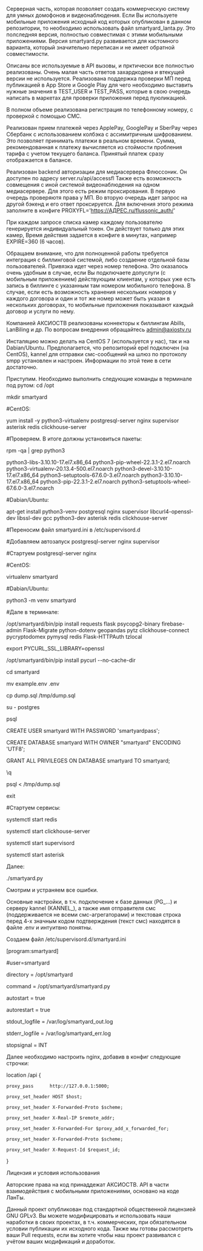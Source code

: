Серверная часть, которая позволяет создать коммерческую систему для умных домофонов и видеонаблюдения. Если Вы используете мобильные приложения исходный код которых опубликован в данном репозитории, то необходимо использовать файл smartyard_lanta.py. Это полследняя версия, полностью совместимая с этими мобильными приложениями. Версия smartyard.py развивается для кастомного варианта, который значительно переписан и не имеет обратной совместимости.

Описаны все используемые в API вызовы, и прктически все полностью реализованы. Очень малая часть ответов захардкодена и втекущей версии не используется. 
Реализована поддержка проверки МП перед публикацией в App Store и Google Play для чего необходимо выставить нужные значения в TEST_USER и TEST_PASS, которые в свою очередь написать в маркетах для проверки приложения перед пуюликацией. 

В полном объеме реализована регистрация по телефонному номеру, с проверкой с помощью СМС.

Реализован прием платежей через ApplePay, GooglePay и SberPay через Сбербанк с использованием колбэка с ассимитричным шифрованием. Это позволяет принимать платежи в реальном времени. Сумма, рекомендованная к платежу вычисляется из стоймости пробления тарифа с учетом текущего баланса. Принятый платеж сразу отображается в балансе. 

Реализован backend авторизации для медиасервера Флюссоник. Он доступен по адресу server.ru/api/accessfl Также есть возможность совмещения с иной системой видеонаблюдения на одном медиасервере. Для этого есть режим проксирования. В первую очередь проверяютя права у МП. Во вторую очередь идет запрос на другой бэкенд и его ответ проксируется. Для включения этого режима заполните в конфиге PROXYFL='https://АДРЕС.ru/flussonic_auth/'

При каждом запросе списка камер каждому пользователю генерируется индивидуальный токен. Он действует только для этих камер, Время действия задается в конфиге в минутах, например EXPIRE=360 (6 часов).

Обращаем внимание, что для полноценной работы требуется интеграция с биллинговой системой, либо создаение отдельной базы пользователей. Привязка идет через номер телефона. Это оказалось очень удобным в случае, если Вы подключаете допуслуги (с мобильным приложением) действующим клиентам, у которых уже есть запись в биллинге с указанным там номером мобильного телефона. В случае, если есть возможность хранения нескольких номеров у каждого договора и один и тот же номер может быть указан в нескольких договорах, то мобильные приложения показывают каждый договор и услуги по нему.

Компанией АКСИОСТВ реализованы коннекторы к биллингам Abills, LanBiling и др. По вопросам внедрения обращайтесь admin@axiostv.ru

Инсталяцию можно делать на CentOS 7 (используется у нас), так и на Dabian/Ubuntu. Предполагается, что репозиторий epel подключен (на CentOS), kannel для отправки смс-сообщений на шлюз по протоколу smpp установлен и настроен. Информации по этой теие в сети достаточно. 

Приступим. Необходимо выполнить следующие команды в терминале под рутом:
cd /opt

mkdir smartyard


#CentOS:

yum install -y python3-virtualenv postgresql-server nginx supervisor asterisk redis clickhouse-server

#Проверяем. В итоге должны установиться пакеты:

rpm -qa | grep python3

python3-libs-3.10.10-17.el7.x86_64
python3-pip-wheel-22.3.1-2.el7.noarch
python3-virtualenv-20.13.4-500.el7.noarch
python3-devel-3.10.10-17.el7.x86_64
python3-setuptools-67.6.0-3.el7.noarch
python3-3.10.10-17.el7.x86_64
python3-pip-22.3.1-2.el7.noarch
python3-setuptools-wheel-67.6.0-3.el7.noarch


#Dabian/Ubuntu:

apt-get install python3-venv postgresql nginx supervisor libcurl4-openssl-dev libssl-dev gcc python3-dev asterisk redis clickhouse-server

#Переносим файл smartyard.ini в /etc/supervisord.d 

#Добавляем автозапуск postgresql-server nginx supervisor

#Стартуем postgresql-server nginx


#CentOS:

virtualenv smartyard


#Dabian/Ubuntu:

python3 -m venv smartyard


#Дале в терминале:

/opt/smartyard/bin/pip install requests flask psycopg2-binary firebase-admin Flask-Migrate python-dotenv geopandas pytz clickhouse-connect pycryptodomex pymysql redis Flask-HTTPAuth tzlocal

export PYCURL_SSL_LIBRARY=openssl

/opt/smartyard/bin/pip install pycurl --no-cache-dir
 

cd smartyard

mv example.env .env

cp dump.sql /tmp/dump.sql

su - postgres

psql

CREATE USER smartyard WITH PASSWORD 'smartyardpass';

CREATE DATABASE smartyard WITH OWNER "smartyard" ENCODING 'UTF8';

GRANT ALL PRIVILEGES ON DATABASE smartyard TO smartyard;

\q

psql < /tmp/dump.sql

exit

#Стартуем сервисы:

systemctl start redis

systemctl start clickhouse-server

systemctl start supervisord

systemctl start asterisk

Далее:

./smartyard.py

Смотрим и устраняем все ошибки.

Основные настройки, в т.ч. подключение к базе данных (PG_...) и серверу kannel (KANNEL_), а также имя отправителя смс (поддерживается не всеми смс-агрегаторами) и текстовая строка перед 4-х значным кодом подтверждения (текст смс) находятся в файле .env и интуитвно понятны. 

Создаем файл /etc/supervisord.d/smartyard.ini

[program:smartyard]

#user=smartyard

directory = /opt/smartyard

command = /opt/smartyard/smartyard.py

autostart = true

autorestart = true

stdout_logfile = /var/log/smartyard_out.log

stderr_logfile = /var/log/smartyard_err.log

stopsignal = INT


Далее необходимо настроить nginx, добавив в конфиг следующие строчки:
 
 location /api {
 
    proxy_pass      http://127.0.0.1:5000;
    
    proxy_set_header HOST $host;
    
    proxy_set_header X-Forwarded-Proto $scheme;
    
    proxy_set_header X-Real-IP $remote_addr;
    
    proxy_set_header X-Forwarded-For $proxy_add_x_forwarded_for;
    
    proxy_set_header X-Forwarded-Proto $scheme;
    
    proxy_set_header X-Request-Id $request_id;
    
  }




Лицензия и условия использования

Авторские права на код принаддежат АКСИОСТВ.
API в части взаимодействия с мобильными приложениями, основано на коде ЛанТы.

Данный проект опубликован под стандартной общественной лицензией GNU GPLv3. Вы можете модифицировать и использовать наши наработки в своих проектах, в т.ч. коммерческих, при обязательном условии публикации их исходного кода. Также мы готовы рассмотреть ваши Pull requests, если вы хотите чтобы наш проект развивался с учётом ваших модификаций и доработок.
